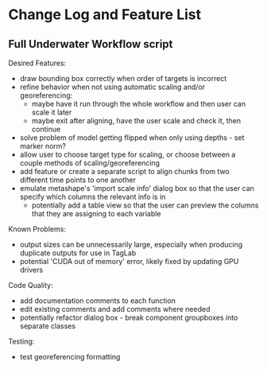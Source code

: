 # Change Log and Feature List

## Full Underwater Workflow script

Desired Features:
- draw bounding box correctly when order of targets is incorrect
- refine behavior when not using automatic scaling and/or georeferencing:
    - maybe have it run through the whole workflow and then user can scale it later
    - maybe exit after aligning, have the user scale and check it, then continue
- solve problem of model getting flipped when only using depths - set marker norm?
- allow user to choose target type for scaling, or choose between a couple methods of scaling/georeferencing
- add feature or create a separate script to align chunks from two different time points to one another
- emulate metashape's 'import scale info' dialog box so that the user can specify which columns the relevant info is in
  - potentially add a table view so that the user can preview the columns that they are assigning to each variable

Known Problems:
- output sizes can be unnecessarily large, especially when producing duplicate outputs for use in TagLab
- potential 'CUDA out of memory' error, likely fixed by updating GPU drivers

Code Quality:
- add documentation comments to each function
- edit existing comments and add comments where needed
- potentially refactor dialog box - break component groupboxes into separate classes

Testing:
- test georeferencing formatting

